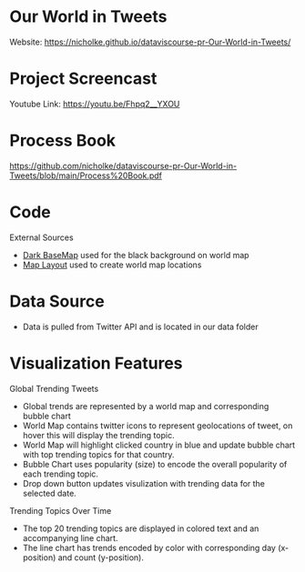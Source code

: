 # Our World in Tweets

Website: https://nicholke.github.io/dataviscourse-pr-Our-World-in-Tweets/

# Project Screencast

Youtube Link: https://youtu.be/Fhpq2__YXOU

# Process Book

https://github.com/nicholke/dataviscourse-pr-Our-World-in-Tweets/blob/main/Process%20Book.pdf


# Code
External Sources

*  [Dark BaseMap](https://bl.ocks.org/Xatpy/raw/854297419bd7eb3421d0/) used for the black background on world map
*  [Map Layout](https://www.openstreetmap.org/copyright) used to create world map locations


# Data Source
* Data is pulled from Twitter API and is located in our data folder


# Visualization Features

Global Trending Tweets
* Global trends are represented by a world map and corresponding bubble chart
* World Map contains twitter icons to represent geolocations of tweet, on hover this will display the trending topic.
* World Map will highlight clicked country in blue and update bubble chart with top trending topics for that country.
* Bubble Chart uses popularity (size) to encode the overall popularity of each trending topic.
* Drop down button updates visulization with trending data for the selected date. 


Trending Topics Over Time
* The top 20 trending topics are displayed in colored text and an accompanying line chart. 
* The line chart has trends encoded by color with corresponding day (x-position) and count (y-position).







